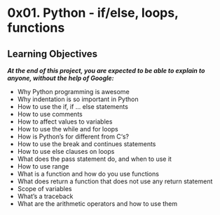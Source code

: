 # 0x01. Python - if/else, loops, functions

## Learning Objectives
***At the end of this project, you are expected to be able to explain to anyone, without the help of Google:***

   - Why Python programming is awesome
   - Why indentation is so important in Python
   - How to use the if, if ... else statements
   - How to use comments
   - How to affect values to variables
   - How to use the while and for loops
   - How is Python’s for different from C‘s?
   - How to use the break and continues statements
   - How to use else clauses on loops
   - What does the pass statement do, and when to use it
   - How to use range
   - What is a function and how do you use functions
   - What does return a function that does not use any return statement
   - Scope of variables
   - What’s a traceback
   - What are the arithmetic operators and how to use them


